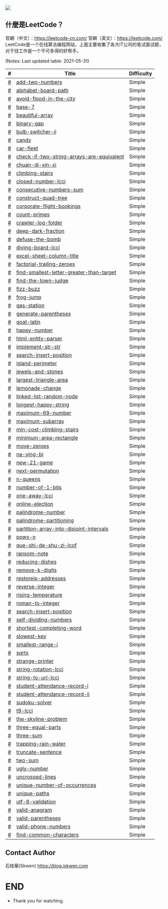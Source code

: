 ![](https://upload.cc/i1/2021/05/31/i6UoKT.jpg)

## 什麼是LeetCode？
官網（中文）：https://leetcode-cn.com/
官網（英文）：https://leetcode.com/
LeetCode是一个在线算法编程网站，上面主要收集了各大IT公司的笔试面试题，对于找工作是一个不可多得的好帮手。


(Notes: Last updated table: 2021-05-31)

| # | Title  | Difficulty |
|---| -----  | ---------- |
|[#](https://leetcode-cn.com/problems/add-two-numbers/) |[add-two-numbers](https://github.com/S-kwen/leetcode/tree/main/src/main/java/com/boot/leetcode/addtwonumbers) |Simple|
|[#](https://leetcode-cn.com/problems/alphabet-board-path/) |[alphabet-board-path](https://github.com/S-kwen/leetcode/tree/main/src/main/java/com/boot/leetcode/alphabetboardpath) |Simple|
|[#](https://leetcode-cn.com/problems/avoid-flood-in-the-city/) |[avoid-flood-in-the-city](https://github.com/S-kwen/leetcode/tree/main/src/main/java/com/boot/leetcode/avoidfloodinthecity) |Simple|
|[#](https://leetcode-cn.com/problems/base-7/) |[base-7](https://github.com/S-kwen/leetcode/tree/main/src/main/java/com/boot/leetcode/base7) |Simple|
|[#](https://leetcode-cn.com/problems/beautiful-array/) |[beautiful-array](https://github.com/S-kwen/leetcode/tree/main/src/main/java/com/boot/leetcode/beautifularray) |Simple|
|[#](https://leetcode-cn.com/problems/binary-gap/) |[binary-gap](https://github.com/S-kwen/leetcode/tree/main/src/main/java/com/boot/leetcode/binarygap) |Simple|
|[#](https://leetcode-cn.com/problems/bulb-switcher-ii/) |[bulb-switcher-ii](https://github.com/S-kwen/leetcode/tree/main/src/main/java/com/boot/leetcode/bulbswitcherii) |Simple|
|[#](https://leetcode-cn.com/problems/candy/) |[candy](https://github.com/S-kwen/leetcode/tree/main/src/main/java/com/boot/leetcode/candy) |Simple|
|[#](https://leetcode-cn.com/problems/car-fleet/) |[car-fleet](https://github.com/S-kwen/leetcode/tree/main/src/main/java/com/boot/leetcode/carfleet) |Simple|
|[#](https://leetcode-cn.com/problems/check-if-two-string-arrays-are-equivalent/) |[check-if-two-string-arrays-are-equivalent](https://github.com/S-kwen/leetcode/tree/main/src/main/java/com/boot/leetcode/checkiftwostringarraysareequivalent) |Simple|
|[#](https://leetcode-cn.com/problems/chuan-di-xin-xi/) |[chuan-di-xin-xi](https://github.com/S-kwen/leetcode/tree/main/src/main/java/com/boot/leetcode/chuandixinxi) |Simple|
|[#](https://leetcode-cn.com/problems/climbing-stairs/) |[climbing-stairs](https://github.com/S-kwen/leetcode/tree/main/src/main/java/com/boot/leetcode/climbingstairs) |Simple|
|[#](https://leetcode-cn.com/problems/closed-number-lcci/) |[closed-number-lcci](https://github.com/S-kwen/leetcode/tree/main/src/main/java/com/boot/leetcode/closednumberlcci) |Simple|
|[#](https://leetcode-cn.com/problems/consecutive-numbers-sum/) |[consecutive-numbers-sum](https://github.com/S-kwen/leetcode/tree/main/src/main/java/com/boot/leetcode/consecutivenumberssum) |Simple|
|[#](https://leetcode-cn.com/problems/construct-quad-tree/) |[construct-quad-tree](https://github.com/S-kwen/leetcode/tree/main/src/main/java/com/boot/leetcode/constructquadtree) |Simple|
|[#](https://leetcode-cn.com/problems/corporate-flight-bookings/) |[corporate-flight-bookings](https://github.com/S-kwen/leetcode/tree/main/src/main/java/com/boot/leetcode/corporateflightbookings) |Simple|
|[#](https://leetcode-cn.com/problems/count-primes/) |[count-primes](https://github.com/S-kwen/leetcode/tree/main/src/main/java/com/boot/leetcode/countprimes) |Simple|
|[#](https://leetcode-cn.com/problems/crawler-log-folder/) |[crawler-log-folder](https://github.com/S-kwen/leetcode/tree/main/src/main/java/com/boot/leetcode/crawlerlogfolder) |Simple|
|[#](https://leetcode-cn.com/problems/deep-dark-fraction/) |[deep-dark-fraction](https://github.com/S-kwen/leetcode/tree/main/src/main/java/com/boot/leetcode/deepdarkfraction) |Simple|
|[#](https://leetcode-cn.com/problems/defuse-the-bomb/) |[defuse-the-bomb](https://github.com/S-kwen/leetcode/tree/main/src/main/java/com/boot/leetcode/defusethebomb) |Simple|
|[#](https://leetcode-cn.com/problems/diving-board-lcci/) |[diving-board-lcci](https://github.com/S-kwen/leetcode/tree/main/src/main/java/com/boot/leetcode/divingboardlcci) |Simple|
|[#](https://leetcode-cn.com/problems/excel-sheet-column-title/) |[excel-sheet-column-title](https://github.com/S-kwen/leetcode/tree/main/src/main/java/com/boot/leetcode/excelsheetcolumntitle) |Simple|
|[#](https://leetcode-cn.com/problems/factorial-trailing-zeroes/) |[factorial-trailing-zeroes](https://github.com/S-kwen/leetcode/tree/main/src/main/java/com/boot/leetcode/factorialtrailingzeroes) |Simple|
|[#](https://leetcode-cn.com/problems/find-smallest-letter-greater-than-target/) |[find-smallest-letter-greater-than-target](https://github.com/S-kwen/leetcode/tree/main/src/main/java/com/boot/leetcode/findsmallestlettergreaterthantarget) |Simple|
|[#](https://leetcode-cn.com/problems/find-the-town-judge/) |[find-the-town-judge](https://github.com/S-kwen/leetcode/tree/main/src/main/java/com/boot/leetcode/findthetownjudge) |Simple|
|[#](https://leetcode-cn.com/problems/fizz-buzz/) |[fizz-buzz](https://github.com/S-kwen/leetcode/tree/main/src/main/java/com/boot/leetcode/fizzbuzz) |Simple|
|[#](https://leetcode-cn.com/problems/frog-jump/) |[frog-jump](https://github.com/S-kwen/leetcode/tree/main/src/main/java/com/boot/leetcode/frogjump) |Simple|
|[#](https://leetcode-cn.com/problems/gas-station/) |[gas-station](https://github.com/S-kwen/leetcode/tree/main/src/main/java/com/boot/leetcode/gasstation) |Simple|
|[#](https://leetcode-cn.com/problems/generate-parentheses/) |[generate-parentheses](https://github.com/S-kwen/leetcode/tree/main/src/main/java/com/boot/leetcode/generateparentheses) |Simple|
|[#](https://leetcode-cn.com/problems/goat-latin/) |[goat-latin](https://github.com/S-kwen/leetcode/tree/main/src/main/java/com/boot/leetcode/goatlatin) |Simple|
|[#](https://leetcode-cn.com/problems/happy-number/) |[happy-number](https://github.com/S-kwen/leetcode/tree/main/src/main/java/com/boot/leetcode/happynumber) |Simple|
|[#](https://leetcode-cn.com/problems/html-entity-parser/) |[html-entity-parser](https://github.com/S-kwen/leetcode/tree/main/src/main/java/com/boot/leetcode/htmlentityparser) |Simple|
|[#](https://leetcode-cn.com/problems/implement-str-str/) |[implement-str-str](https://github.com/S-kwen/leetcode/tree/main/src/main/java/com/boot/leetcode/implementstrstr) |Simple|
|[#](https://leetcode-cn.com/problems/search-insert-position/) |[search-insert-position](https://github.com/S-kwen/leetcode/tree/main/src/main/java/com/boot/leetcode/isearchinsertposition) |Simple|
|[#](https://leetcode-cn.com/problems/island-perimeter/) |[island-perimeter](https://github.com/S-kwen/leetcode/tree/main/src/main/java/com/boot/leetcode/islandperimeter) |Simple|
|[#](https://leetcode-cn.com/problems/jewels-and-stones/) |[jewels-and-stones](https://github.com/S-kwen/leetcode/tree/main/src/main/java/com/boot/leetcode/jewelsandstones) |Simple|
|[#](https://leetcode-cn.com/problems/largest-triangle-area/) |[largest-triangle-area](https://github.com/S-kwen/leetcode/tree/main/src/main/java/com/boot/leetcode/largesttrianglearea) |Simple|
|[#](https://leetcode-cn.com/problems/lemonade-change/) |[lemonade-change](https://github.com/S-kwen/leetcode/tree/main/src/main/java/com/boot/leetcode/lemonadechange) |Simple|
|[#](https://leetcode-cn.com/problems/linked-list-random-node/) |[linked-list-random-node](https://github.com/S-kwen/leetcode/tree/main/src/main/java/com/boot/leetcode/linkedlistrandomnode) |Simple|
|[#](https://leetcode-cn.com/problems/longest-happy-string/) |[longest-happy-string](https://github.com/S-kwen/leetcode/tree/main/src/main/java/com/boot/leetcode/longesthappystring) |Simple|
|[#](https://leetcode-cn.com/problems/maximum-69-number/) |[maximum-69-number](https://github.com/S-kwen/leetcode/tree/main/src/main/java/com/boot/leetcode/maximum69number) |Simple|
|[#](https://leetcode-cn.com/problems/maximum-subarray/) |[maximum-subarray](https://github.com/S-kwen/leetcode/tree/main/src/main/java/com/boot/leetcode/maximumsubarray) |Simple|
|[#](https://leetcode-cn.com/problems/min-cost-climbing-stairs/) |[min-cost-climbing-stairs](https://github.com/S-kwen/leetcode/tree/main/src/main/java/com/boot/leetcode/mincostclimbingstairs) |Simple|
|[#](https://leetcode-cn.com/problems/minimum-area-rectangle/) |[minimum-area-rectangle](https://github.com/S-kwen/leetcode/tree/main/src/main/java/com/boot/leetcode/minimumarearectangle) |Simple|
|[#](https://leetcode-cn.com/problems/move-zeroes/) |[move-zeroes](https://github.com/S-kwen/leetcode/tree/main/src/main/java/com/boot/leetcode/movezeroes) |Simple|
|[#](https://leetcode-cn.com/problems/na-ying-bi/) |[na-ying-bi](https://github.com/S-kwen/leetcode/tree/main/src/main/java/com/boot/leetcode/nayingbi) |Simple|
|[#](https://leetcode-cn.com/problems/new-21-game/) |[new-21-game](https://github.com/S-kwen/leetcode/tree/main/src/main/java/com/boot/leetcode/new21game) |Simple|
|[#](https://leetcode-cn.com/problems/next-permutation/) |[next-permutation](https://github.com/S-kwen/leetcode/tree/main/src/main/java/com/boot/leetcode/nextpermutation) |Simple|
|[#](https://leetcode-cn.com/problems/n-queens/) |[n-queens](https://github.com/S-kwen/leetcode/tree/main/src/main/java/com/boot/leetcode/nqueens) |Simple|
|[#](https://leetcode-cn.com/problems/number-of-1-bits/) |[number-of-1-bits](https://github.com/S-kwen/leetcode/tree/main/src/main/java/com/boot/leetcode/numberof1bits) |Simple|
|[#](https://leetcode-cn.com/problems/one-away-lcci/) |[one-away-lcci](https://github.com/S-kwen/leetcode/tree/main/src/main/java/com/boot/leetcode/oneawaylcci) |Simple|
|[#](https://leetcode-cn.com/problems/online-election/) |[online-election](https://github.com/S-kwen/leetcode/tree/main/src/main/java/com/boot/leetcode/onlineelection) |Simple|
|[#](https://leetcode-cn.com/problems/palindrome-number/) |[palindrome-number](https://github.com/S-kwen/leetcode/tree/main/src/main/java/com/boot/leetcode/palindromenumber) |Simple|
|[#](https://leetcode-cn.com/problems/palindrome-partitioning/) |[palindrome-partitioning](https://github.com/S-kwen/leetcode/tree/main/src/main/java/com/boot/leetcode/palindromepartitioning) |Simple|
|[#](https://leetcode-cn.com/problems/partition-array-into-disjoint-intervals/) |[partition-array-into-disjoint-intervals](https://github.com/S-kwen/leetcode/tree/main/src/main/java/com/boot/leetcode/partitionarrayintodisjointintervals) |Simple|
|[#](https://leetcode-cn.com/problems/powx-n/) |[powx-n](https://github.com/S-kwen/leetcode/tree/main/src/main/java/com/boot/leetcode/powxn) |Simple|
|[#](https://leetcode-cn.com/problems/que-shi-de-shu-zi-lcof/) |[que-shi-de-shu-zi-lcof](https://github.com/S-kwen/leetcode/tree/main/src/main/java/com/boot/leetcode/queshideshuzilcof) |Simple|
|[#](https://leetcode-cn.com/problems/ransom-note/) |[ransom-note](https://github.com/S-kwen/leetcode/tree/main/src/main/java/com/boot/leetcode/ransomnote) |Simple|
|[#](https://leetcode-cn.com/problems/reducing-dishes/) |[reducing-dishes](https://github.com/S-kwen/leetcode/tree/main/src/main/java/com/boot/leetcode/reducingdishes) |Simple|
|[#](https://leetcode-cn.com/problems/remove-k-digits/) |[remove-k-digits](https://github.com/S-kwen/leetcode/tree/main/src/main/java/com/boot/leetcode/removekdigits) |Simple|
|[#](https://leetcode-cn.com/problems/restoreip-addresses/) |[restoreip-addresses](https://github.com/S-kwen/leetcode/tree/main/src/main/java/com/boot/leetcode/restoreipaddresses) |Simple|
|[#](https://leetcode-cn.com/problems/reverse-integer/) |[reverse-integer](https://github.com/S-kwen/leetcode/tree/main/src/main/java/com/boot/leetcode/reverseinteger) |Simple|
|[#](https://leetcode-cn.com/problems/rising-temperature/) |[rising-temperature](https://github.com/S-kwen/leetcode/tree/main/src/main/java/com/boot/leetcode/risingtemperature) |Simple|
|[#](https://leetcode-cn.com/problems/roman-to-integer/) |[roman-to-integer](https://github.com/S-kwen/leetcode/tree/main/src/main/java/com/boot/leetcode/romantointeger) |Simple|
|[#](https://leetcode-cn.com/problems/search-insert-position/) |[search-insert-position](https://github.com/S-kwen/leetcode/tree/main/src/main/java/com/boot/leetcode/searchinsertposition) |Simple|
|[#](https://leetcode-cn.com/problems/self-dividing-numbers/) |[self-dividing-numbers](https://github.com/S-kwen/leetcode/tree/main/src/main/java/com/boot/leetcode/selfdividingnumbers) |Simple|
|[#](https://leetcode-cn.com/problems/shortest-completing-word/) |[shortest-completing-word](https://github.com/S-kwen/leetcode/tree/main/src/main/java/com/boot/leetcode/shortestcompletingword) |Simple|
|[#](https://leetcode-cn.com/problems/slowest-key/) |[slowest-key](https://github.com/S-kwen/leetcode/tree/main/src/main/java/com/boot/leetcode/slowestkey) |Simple|
|[#](https://leetcode-cn.com/problems/smallest-range-i/) |[smallest-range-i](https://github.com/S-kwen/leetcode/tree/main/src/main/java/com/boot/leetcode/smallestrangei) |Simple|
|[#](https://leetcode-cn.com/problems/sqrtx/) |[sqrtx](https://github.com/S-kwen/leetcode/tree/main/src/main/java/com/boot/leetcode/sqrtx) |Simple|
|[#](https://leetcode-cn.com/problems/strange-printer/) |[strange-printer](https://github.com/S-kwen/leetcode/tree/main/src/main/java/com/boot/leetcode/strangeprinter) |Simple|
|[#](https://leetcode-cn.com/problems/string-rotation-lcci/) |[string-rotation-lcci](https://github.com/S-kwen/leetcode/tree/main/src/main/java/com/boot/leetcode/stringrotationlcci) |Simple|
|[#](https://leetcode-cn.com/problems/string-to-url-lcci/) |[string-to-url-lcci](https://github.com/S-kwen/leetcode/tree/main/src/main/java/com/boot/leetcode/stringtourllcci) |Simple|
|[#](https://leetcode-cn.com/problems/student-attendance-record-i/) |[student-attendance-record-i](https://github.com/S-kwen/leetcode/tree/main/src/main/java/com/boot/leetcode/studentattendancerecordi) |Simple|
|[#](https://leetcode-cn.com/problems/student-attendance-record-ii/) |[student-attendance-record-ii](https://github.com/S-kwen/leetcode/tree/main/src/main/java/com/boot/leetcode/studentattendancerecordii) |Simple|
|[#](https://leetcode-cn.com/problems/sudoku-solver/) |[sudoku-solver](https://github.com/S-kwen/leetcode/tree/main/src/main/java/com/boot/leetcode/sudokusolver) |Simple|
|[#](https://leetcode-cn.com/problems/t9-lcci/) |[t9-lcci](https://github.com/S-kwen/leetcode/tree/main/src/main/java/com/boot/leetcode/t9lcci) |Simple|
|[#](https://leetcode-cn.com/problems/the-skyline-problem/) |[the-skyline-problem](https://github.com/S-kwen/leetcode/tree/main/src/main/java/com/boot/leetcode/theskylineproblem) |Simple|
|[#](https://leetcode-cn.com/problems/three-equal-parts/) |[three-equal-parts](https://github.com/S-kwen/leetcode/tree/main/src/main/java/com/boot/leetcode/threeequalparts) |Simple|
|[#](https://leetcode-cn.com/problems/three-sum/) |[three-sum](https://github.com/S-kwen/leetcode/tree/main/src/main/java/com/boot/leetcode/threesum) |Simple|
|[#](https://leetcode-cn.com/problems/trapping-rain-water/) |[trapping-rain-water](https://github.com/S-kwen/leetcode/tree/main/src/main/java/com/boot/leetcode/trappingrainwater) |Simple|
|[#](https://leetcode-cn.com/problems/truncate-sentence/) |[truncate-sentence](https://github.com/S-kwen/leetcode/tree/main/src/main/java/com/boot/leetcode/truncatesentence) |Simple|
|[#](https://leetcode-cn.com/problems/two-sum/) |[two-sum](https://github.com/S-kwen/leetcode/tree/main/src/main/java/com/boot/leetcode/twosum) |Simple|
|[#](https://leetcode-cn.com/problems/ugly-number/) |[ugly-number](https://github.com/S-kwen/leetcode/tree/main/src/main/java/com/boot/leetcode/uglynumber) |Simple|
|[#](https://leetcode-cn.com/problems/uncrossed-lines/) |[uncrossed-lines](https://github.com/S-kwen/leetcode/tree/main/src/main/java/com/boot/leetcode/uncrossedlines) |Simple|
|[#](https://leetcode-cn.com/problems/unique-number-of-occurrences/) |[unique-number-of-occurrences](https://github.com/S-kwen/leetcode/tree/main/src/main/java/com/boot/leetcode/uniquenumberofoccurrences) |Simple|
|[#](https://leetcode-cn.com/problems/unique-paths/) |[unique-paths](https://github.com/S-kwen/leetcode/tree/main/src/main/java/com/boot/leetcode/uniquepaths) |Simple|
|[#](https://leetcode-cn.com/problems/utf-8-validation/) |[utf-8-validation](https://github.com/S-kwen/leetcode/tree/main/src/main/java/com/boot/leetcode/utf8validation) |Simple|
|[#](https://leetcode-cn.com/problems/valid-anagram/) |[valid-anagram](https://github.com/S-kwen/leetcode/tree/main/src/main/java/com/boot/leetcode/validanagram) |Simple|
|[#](https://leetcode-cn.com/problems/valid-parentheses/) |[valid-parentheses](https://github.com/S-kwen/leetcode/tree/main/src/main/java/com/boot/leetcode/validparentheses) |Simple|
|[#](https://leetcode-cn.com/problems/valid-phone-numbers/) |[valid-phone-numbers](https://github.com/S-kwen/leetcode/tree/main/src/main/java/com/boot/leetcode/validphonenumbers) |Simple|
|[#](https://leetcode-cn.com/problems/find-common-characters/) |[find-common-characters](https://github.com/S-kwen/leetcode/tree/main/src/main/java/com/boot/leetcode/zigzagconversion) |Simple|


## Contact Author
石桂華(Skwen) https://blog.iskwen.com
# END
* Thank you for watching.